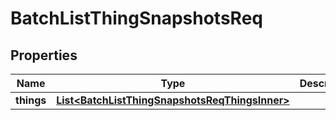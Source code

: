 

# BatchListThingSnapshotsReq


## Properties

| Name | Type | Description | Notes |
|------------ | ------------- | ------------- | -------------|
|**things** | [**List&lt;BatchListThingSnapshotsReqThingsInner&gt;**](BatchListThingSnapshotsReqThingsInner.md) |  |  |



